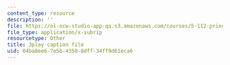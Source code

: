 ```yaml
---
content_type: resource
description: ''
file: https://ol-ocw-studio-app-qa.s3.amazonaws.com/courses/5-112-principles-of-chemical-science-fall-2005/04ba8ee67e5b43508dff34ff9d61eca6_4xRS6bdFsVM.srt
file_type: application/x-subrip
resourcetype: Other
title: 3play caption file
uid: 04ba8ee6-7e5b-4350-8dff-34ff9d61eca6
---
```

